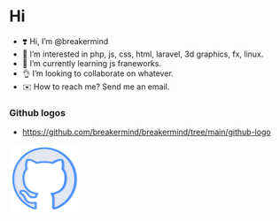 # Hi
- ❣️ Hi, I’m @breakermind
- 👀 I’m interested in php, js, css, html, laravel, 3d graphics, fx, linux.
- 🌱 I’m currently learning js franeworks.
- 👌 I’m looking to collaborate on whatever.
- ✉️ How to reach me? Send me an email. 

### Github logos
- https://github.com/breakermind/breakermind/tree/main/github-logo
<img src="https://raw.githubusercontent.com/breakermind/breakermind/main/github-logo/github.png" width="25%">
